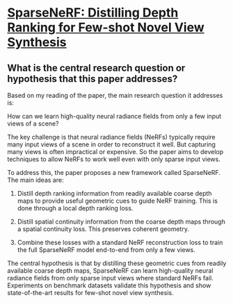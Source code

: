 # [SparseNeRF: Distilling Depth Ranking for Few-shot Novel View Synthesis](https://arxiv.org/abs/2303.16196)

## What is the central research question or hypothesis that this paper addresses?

 Based on my reading of the paper, the main research question it addresses is: 

How can we learn high-quality neural radiance fields from only a few input views of a scene?

The key challenge is that neural radiance fields (NeRFs) typically require many input views of a scene in order to reconstruct it well. But capturing many views is often impractical or expensive. So the paper aims to develop techniques to allow NeRFs to work well even with only sparse input views. 

To address this, the paper proposes a new framework called SparseNeRF. The main ideas are:

1) Distill depth ranking information from readily available coarse depth maps to provide useful geometric cues to guide NeRF training. This is done through a local depth ranking loss.

2) Distill spatial continuity information from the coarse depth maps through a spatial continuity loss. This preserves coherent geometry. 

3) Combine these losses with a standard NeRF reconstruction loss to train the full SparseNeRF model end-to-end from only a few views.

The central hypothesis is that by distilling these geometric cues from readily available coarse depth maps, SparseNeRF can learn high-quality neural radiance fields from only sparse input views where standard NeRFs fail. Experiments on benchmark datasets validate this hypothesis and show state-of-the-art results for few-shot novel view synthesis.
